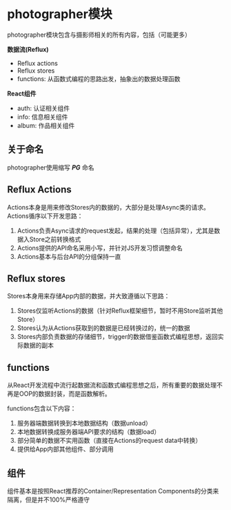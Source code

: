 # photographer模块

photographer模块包含与摄影师相关的所有内容，包括（可能更多）

**数据流(Reflux)**

- Reflux actions
- Reflux stores
- functions: 从函数式编程的思路出发，抽象出的数据处理函数

**React组件**

- auth: 认证相关组件
- info: 信息相关组件
- album: 作品相关组件

## 关于命名

photographer使用缩写 ***PG*** 命名

## Reflux Actions

Actions本身是用来修改Stores内的数据的，大部分是处理Async类的请求。Actions循序以下开发思路：

1. Actions负责Async请求的request发起，结果的处理（包括异常），尤其是数据入Store之前转换格式
2. Actions提供的API命名采用小写，并针对JS开发习惯调整命名
3. Actions基本与后台API的分组保持一直

## Reflux stores

Stores本身用来存储App内部的数据，并大致遵循以下思路：

1. Stores仅监听Actions的数据（针对Reflux框架细节，暂时不用Store监听其他Store）
2. Stores认为从Actions获取到的数据是已经转换过的，统一的数据
3. Stores内部负责数据的存储细节，trigger的数据借鉴函数式编程思想，返回实际数据的副本

## functions

从React开发流程中流行起数据流和函数式编程思想之后，所有重要的数据处理不再是OOP的数据封装，而是函数解析。

functions包含以下内容：

1. 服务器端数据转换到本地数据结构（数据unload）
2. 本地数据转换成服务器端API要求的结构（数据load）
3. 部分简单的数据不实用函数（直接在Actions的request data中转换）
4. 提供给App内部其他组件、部分调用

## 组件

组件基本是按照React推荐的Container/Representation Components的分类来隔离，但是并不100%严格遵守
